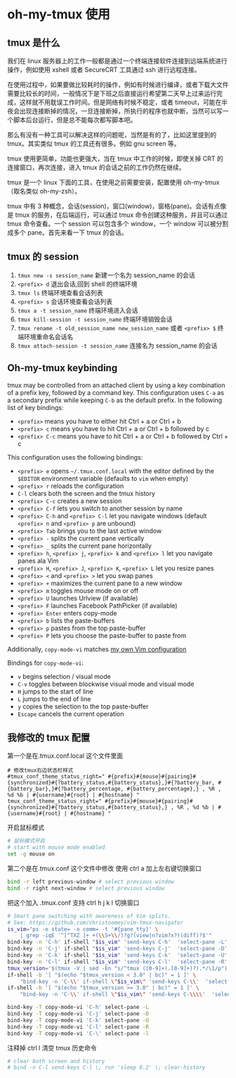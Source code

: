 # oh-my-tmux 使用

## tmux 是什么

我们在 linux 服务器上的工作一般都是通过一个终端连接软件连接到远端系统进行操作，例如使用 xshell 或者 SecureCRT 工具通过 ssh 进行远程连接。

在使用过程中，如果要做比较耗时的操作，例如有时候进行编译，或者下载大文件需要比较长的时间，一般情况下是下班之后直接运行希望第二天早上过来运行完成，这样就不用耽误工作时间。但是网络有时候不稳定，或者 timeout，可能在半夜会出现连接断掉的情况，一旦连接断掉，所执行的程序也就中断，当然可以写一个脚本后台运行，但是总不能每次都写脚本吧。

那么有没有一种工具可以解决这样的问题呢，当然是有的了，比如这里提到的 tmux。其实类似 tmux 的工具还有很多。例如 gnu screen 等。

tmux 使用更简单，功能也更强大，当在 tmux 中工作的时候，即使关掉 CRT 的连接窗口，再次连接，进入 tmux 的会话之前的工作仍然在继续。

tmux 是一个 linux 下面的工具，在使用之前需要安装，配置使用 oh-my-tmux（取名类似 oh-my-zsh）。

tmux 中有 3 种概念，会话(session)，窗口(window)，窗格(pane)。会话有点像是 tmux 的服务，在后端运行，可以通过 tmux 命令创建这种服务，并且可以通过 tmux 命令查看。一个 session 可以包含多个 window，一个 window 可以被分割成多个 pane。首先来看一下 tmux 的会话。

## tmux 的 session

1. `tmux new -s session_name` 新建一个名为 session_name 的会话
2. `<prefix> d` 退出会话,回到 shell 的终端环境
3. `tmux ls` 终端环境查看会话列表
4. `<prefix> s` 会话环境查看会话列表
5. `tmux a -t session_name` 终端环境进入会话
6. `tmux kill-session -t session_name` 终端环境销毁会话
7. `tmux rename -t old_session_name new_session_name` 或者 `<prefix> $` 终端环境重命名会话名
8. `tmux attach-session -t session_name` 连接名为 session_name 的会话

## Oh-my-tmux keybinding

tmux may be controlled from an attached client by using a key combination of a prefix key, followed by a command key. This configuration uses `C-a` as a secondary prefix while keeping `C-b` as the default prefix. In the following list of key bindings:

- `<prefix>` means you have to either hit Ctrl + a or Ctrl + b
- `<prefix> c` means you have to hit Ctrl + a or Ctrl + b followed by c
- `<prefix> C-c` means you have to hit Ctrl + a or Ctrl + b followed by Ctrl + c

This configuration uses the following bindings:

- `<prefix> e` opens `~/.tmux.conf.local` with the editor defined by the `$EDITOR` environment variable (defaults to `vim` when empty)
- `<prefix> r` reloads the configuration
- `C-l` clears both the screen and the tmux history
- `<prefix> C-c` creates a new session
- `<prefix> C-f` lets you switch to another session by name
- `<prefix> C-h` and `<prefix> C-l` let you navigate windows (default `<prefix> n` and `<prefix> p` are unbound)
- `<prefix> Tab` brings you to the last active window
- `<prefix> -` splits the current pane vertically
- `<prefix> _` splits the current pane horizontally
- `<prefix> h`, `<prefix> j`, `<prefix> k` and `<prefix> l` let you navigate panes ala Vim
- `<prefix> H`, `<prefix> J`, `<prefix> K`, `<prefix> L` let you resize panes
- `<prefix> <` and `<prefix> >` let you swap panes
- `<prefix> +` maximizes the current pane to a new window
- `<prefix> m` toggles mouse mode on or off
- `<prefix> U` launches Urlview (if available)
- `<prefix> F` launches Facebook PathPicker (if available)
- `<prefix> Enter` enters copy-mode
- `<prefix> b` lists the paste-buffers
- `<prefix> p` pastes from the top paste-buffer
- `<prefix> P` lets you choose the paste-buffer to paste from

Additionally, `copy-mode-vi` matches [my own Vim configuration](https://github.com/gpakosz/.vim.git)

Bindings for `copy-mode-vi`:

- `v` begins selection / visual mode
- `C-v` toggles between blockwise visual mode and visual mode
- `H` jumps to the start of line
- `L` jumps to the end of line
- `y` copies the selection to the top paste-buffer
- `Escape` cancels the current operation

## 我修改的 tmux 配置

第一个是在.tmux.conf.local 这个文件里面

```ssh
# 修改tmux右边状态栏样式
#tmux_conf_theme_status_right=" #{prefix}#{mouse}#{pairing}#{synchronized}#{?battery_status,#{battery_status},}#{?battery_bar, #{battery_bar},}#{?battery_percentage, #{battery_percentage},} , %R , %d %b | #{username}#{root} | #{hostname} "
tmux_conf_theme_status_right=" #{prefix}#{mouse}#{pairing}#{synchronized}#{?battery_status,#{battery_status},} , %R , %d %b | #{username}#{root} | #{hostname} "
```

开启鼠标模式

```sh
# 鼠标模式开启
# start with mouse mode enabled
set -g mouse on
```

第二个是在.tmux.conf 这个文件中修改
使用 ctrl a 加上左右键切换窗口

```sh
bind -r left previous-window # select previous window
bind -r right next-window # select previous window
```

把这个加入 .tmux.conf 支持 ctrl h j k l 切换窗口

```sh
# Smart pane switching with awareness of Vim splits.
# See: https://github.com/christoomey/vim-tmux-navigator
is_vim="ps -o state= -o comm= -t '#{pane_tty}' \
    | grep -iqE '^[^TXZ ]+ +(\\S+\\/)?g?(view|n?vim?x?)(diff)?$'"
bind-key -n 'C-h' if-shell "$is_vim" 'send-keys C-h'  'select-pane -L'
bind-key -n 'C-j' if-shell "$is_vim" 'send-keys C-j'  'select-pane -D'
bind-key -n 'C-k' if-shell "$is_vim" 'send-keys C-k'  'select-pane -U'
bind-key -n 'C-l' if-shell "$is_vim" 'send-keys C-l'  'select-pane -R'
tmux_version='$(tmux -V | sed -En "s/^tmux ([0-9]+(.[0-9]+)?).*/\1/p")'
if-shell -b '[ "$(echo "$tmux_version < 3.0" | bc)" = 1 ]' \
    "bind-key -n 'C-\\' if-shell \"$is_vim\" 'send-keys C-\\'  'select-pane -l'"
if-shell -b '[ "$(echo "$tmux_version >= 3.0" | bc)" = 1 ]' \
    "bind-key -n 'C-\\' if-shell \"$is_vim\" 'send-keys C-\\\\'  'select-pane -l'"

bind-key -T copy-mode-vi 'C-h' select-pane -L
bind-key -T copy-mode-vi 'C-j' select-pane -D
bind-key -T copy-mode-vi 'C-k' select-pane -U
bind-key -T copy-mode-vi 'C-l' select-pane -R
bind-key -T copy-mode-vi 'C-\' select-pane -l
```

注释掉 ctrl l 清空 tmux 历史命令

```sh
# clear both screen and history
# bind -n C-l send-keys C-l \; run 'sleep 0.2' \; clear-history
```
